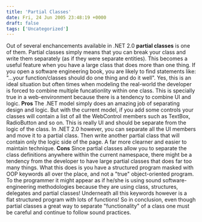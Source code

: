 ```yaml
---
title: 'Partial Classes'
date: Fri, 24 Jun 2005 23:48:19 +0000
draft: false
tags: ['Uncategorized']
---
```


Out of several enchancements available in .NET 2.0 **partial classes** is one of them. Partial classes simply means that you can break your class and write them separately (as if they were separate entities). This becomes a useful feature when you have a large class that does more than one thing. If you open a software engineering book, you are likely to find statements like: "...your function/classes should do one thing and do it well". Yes, this is an ideal situation but often times when modeling the real-world the developer is forced to combine multiple funcationlity within one class. This is specially true in a web-environment because there is a tendency to combine UI and logic. **Pros** The .NET model simply does an amazing job of separating design and logic. But with the current model, if you add some controls your classes will contain a list of all the WebControl members such as TextBox, RadioButton and so on. This is really UI and should be separate from the logic of the class. In .NET 2.0 however, you can separate all the UI members and move it to a partial class. Then write another partial class that will contain only the logic side of the page. A far more clearner and easier to maintain technique. **Cons** Since partial classes allow you to separate the class definitions anywhere within the current namespace, there might be a tendency from the developer to have large partial classes that does far too many things. What this does is you have a structured program masked with OOP keywords all over the place, and not a "true" object-oriented program. To the programmer it might appear as if he/she is using sound software-engineering methodologies because they are using class, structures, delegates and partial classes! Underneath all this keywords however is a flat structured program with lots of functions! So in conclusion, even though partial classes a great way to separate "functionality" of a class one must be careful and continue to follow sound practices.